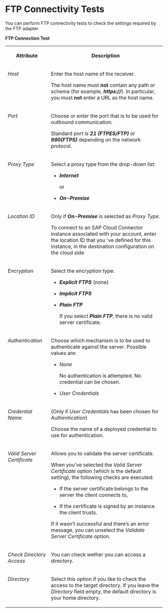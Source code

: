 <!-- loio59eef0d6e88d46dca119077896025d36 -->

# FTP Connectivity Tests

You can perform FTP connectivity tests to check the settings required by the FTP adapter.

**FTP Connection Test**


<table>
<tr>
<th valign="top">

Attribute



</th>
<th valign="top">

Description



</th>
</tr>
<tr>
<td valign="top">

 *Host* 



</td>
<td valign="top">

Enter the host name of the receiver.

The host name must **not** contain any path or schema \(for example, ***https://***\). In particular, you must **not** enter a URL as the host name.



</td>
</tr>
<tr>
<td valign="top">

 *Port* 



</td>
<td valign="top">

Choose or enter the port that is to be used for outbound communication.

Standard port is ***21 \(FTPES/FTP\)*** or ***990\(FTPS\)*** depending on the network protocol.



</td>
</tr>
<tr>
<td valign="top">

*Proxy Type*



</td>
<td valign="top">

Select a proxy type from the drop-down list:

-   ***Internet*** 

    or

-   ***On-Premise***



</td>
</tr>
<tr>
<td valign="top">

*Location ID*



</td>
<td valign="top">

Only if ***On-Premise*** is selected as *Proxy Type*.

To connect to an SAP Cloud Connector instance associated with your account, enter the location ID that you 've defined for this instance, in the destination configuration on the cloud side



</td>
</tr>
<tr>
<td valign="top">

 *Encryption* 



</td>
<td valign="top">

Select the encryption type:

-   ***Explicit FTPS*** \(none\)

-   ***Implicit FTPS*** 
-   ***Plain FTP*** 

    If you select ***Plain FTP***, there is no valid server certificate.




</td>
</tr>
<tr>
<td valign="top">

 *Authentication* 



</td>
<td valign="top">

Choose which mechanism is to be used to authenticate against the server. Possible values are:

-   *None*

    No authentication is attempted. No credential can be chosen.

-   *User Credentials*




</td>
</tr>
<tr>
<td valign="top">

 *Credential Name* 



</td>
<td valign="top">

\(Only if *User Credentials* has been chosen for *Authentication*\)

Choose the name of a deployed credential to use for authentication.



</td>
</tr>
<tr>
<td valign="top">

 *Valid Server Certificate* 



</td>
<td valign="top">

Allows you to validate the server certificate.

When you’ve selected the *Valid Server Certificate* option \(which is the default setting\), the following checks are executed:

-   If the server certificate belongs to the server the client connects to,

-   If the certificate is signed by an instance the client trusts.


If it wasn’t successful and there’s an error message, you can unselect the *Validate Server Certificate* option.



</td>
</tr>
<tr>
<td valign="top">

 *Check Directory Access* 



</td>
<td valign="top">

You can check wether you can access a directory.



</td>
</tr>
<tr>
<td valign="top">

*Directory*



</td>
<td valign="top">

Select this option if you like to check the access to the target directory. If you leave the *Directory* field empty, the default directory is your home directory.



</td>
</tr>
</table>

